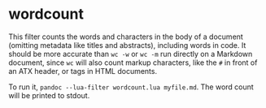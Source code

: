 # wordcount

This filter counts the words and characters in the body of a document (omitting
metadata like titles and abstracts), including words in code.
It should be more accurate than `wc -w` or `wc -m` run directly on a
Markdown document, since `wc` will also count markup
characters, like the `#` in front of an ATX header, or
tags in HTML documents.

To run it, `pandoc --lua-filter wordcount.lua myfile.md`.
The word count will be printed to stdout.
